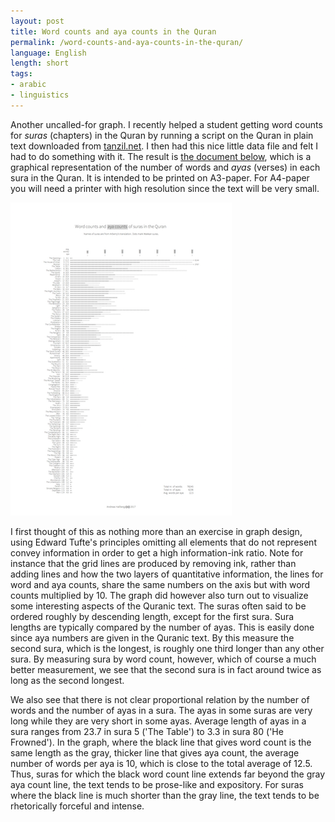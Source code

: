 ```yaml
---
layout: post
title: Word counts and aya counts in the Quran
permalink: /word-counts-and-aya-counts-in-the-quran/
language: English
length: short
tags:
- arabic
- linguistics
---
```


Another uncalled-for graph. I recently helped a student getting word counts for *suras* (chapters) in the Quran by running a script on the Quran in plain text downloaded from [tanzil.net](http://tanzil.net). I then had this nice little data file and felt I had to do something with it. The result is [the document below](/documents/quran-wc.tex.pdf), which is a graphical representation of the number of words and *ayas* (verses) in each sura in the Quran. It is intended to be printed on A3-paper. For A4-paper you will need a printer with high resolution since the text will be very small.

[![Word counts and aya counts of suras in the Quran](/images/quran-wc-thumbnail.png)](/documents/quran-wc.tex.pdf)

I first thought of this as nothing more than an exercise in graph design, using Edward Tufte's principles omitting all elements that do not represent convey information in order to get a high information-ink ratio. Note for instance that the grid lines are produced by removing ink, rather than adding lines and how the two layers of quantitative information, the lines for word and aya counts, share the same numbers on the axis but with word counts multiplied by&nbsp;10. The graph did however also turn out to visualize some interesting aspects of the Quranic text. The suras often said to be ordered roughly by descending length, except for the first sura. Sura lengths are typically compared by the number of ayas. This is easily done since aya numbers are given in the Quranic text. By this measure the second sura, which is the longest, is roughly one third longer than any other sura. By measuring sura by word count, however, which of course a much better measurement, we see that the second sura is in fact around twice as long as the second longest.

We also see that there is not clear proportional relation by the number of words and the number of ayas in a sura. The ayas in some suras are very long while they are very short in some ayas. Average length of ayas in a sura ranges from 23.7 in sura&nbsp;5 ('The Table') to&nbsp;3.3 in sura&nbsp;80 ('He Frowned'). In the graph, where the black line that gives word count is the same length as the gray, thicker line that gives aya count, the average number of words per aya is&nbsp;10, which is close to the total average of&nbsp;12.5. Thus, suras for which the black word count line extends far beyond the gray aya count line, the text tends to be prose-like and expository. For suras where the black line is much shorter than the gray line, the text tends to be rhetorically forceful and intense.
